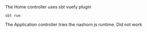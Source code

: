 The Home controller uses sbt vuefy plugin

```
sbt run
```

The Application controller tries the nashorn js runtime. Did not work
